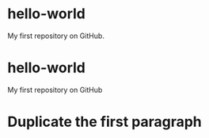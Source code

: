 # hello-world
My first repository on GitHub.


# hello-world
My first repository on GitHub

# Duplicate the first paragraph
